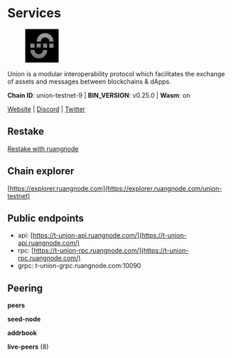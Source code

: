 
# Services

<figure><img src="https://raw.githubusercontent.com/ruangnode/cosmos-images/main/logos/union.png" alt=""><figcaption></figcaption></figure>

Union is a modular interoperability protocol which facilitates the exchange of assets and messages between blockchains & dApps.

**Chain ID**: union-testnet-9 | **BIN_VERSION**: v0.25.0  | **Wasm**: on

[Website](https://union.build/) | [Discord](https://discord.gg/tUcAPsr2sf) | [Twitter](https://x.com/union_build)

## Restake

[Restake with ruangnode]()
## Chain explorer
[https://explorer.ruangnode.com](https://explorer.ruangnode.com/union-testnet)

## Public endpoints

* api: [https://t-union-api.ruangnode.com/](https://t-union-api.ruangnode.com/)
* rpc: [https://t-union-rpc.ruangnode.com/](https://t-union-rpc.ruangnode.com/)
* grpc: t-union-grpc.ruangnode.com:10090

## Peering

**peers**



**seed-node**



**addrbook**


**live-peers** (8)

